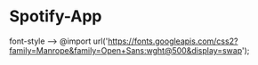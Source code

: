 # Spotify-App

font-style --> @import url('https://fonts.googleapis.com/css2?family=Manrope&family=Open+Sans:wght@500&display=swap');
